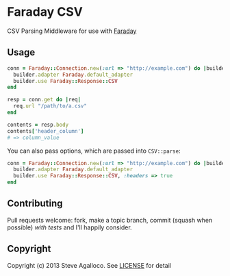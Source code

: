 # Faraday CSV

CSV Parsing Middleware for use with [Faraday][]

[faraday]: https://github.com/lostisland/faraday

## Usage

```ruby
conn = Faraday::Connection.new(:url => "http://example.com") do |builder|
  builder.adapter Faraday.default_adapter
  builder.use Faraday::Response::CSV
end

resp = conn.get do |req|
  req.url "/path/to/a.csv"
end

contents = resp.body
contents['header_column']
# => column_value
```

You can also pass options, which are passed into `CSV::parse`:

```ruby
conn = Faraday::Connection.new(:url => "http://example.com") do |builder|
  builder.adapter Faraday.default_adapter
  builder.use Faraday::Response::CSV, :headers => true
end
```

## Contributing

Pull requests welcome: fork, make a topic branch, commit (squash when possible) *with tests* and I'll happily consider.

## Copyright

Copyright (c) 2013 Steve Agalloco. See [LICENSE](LICENSE.md) for detail
